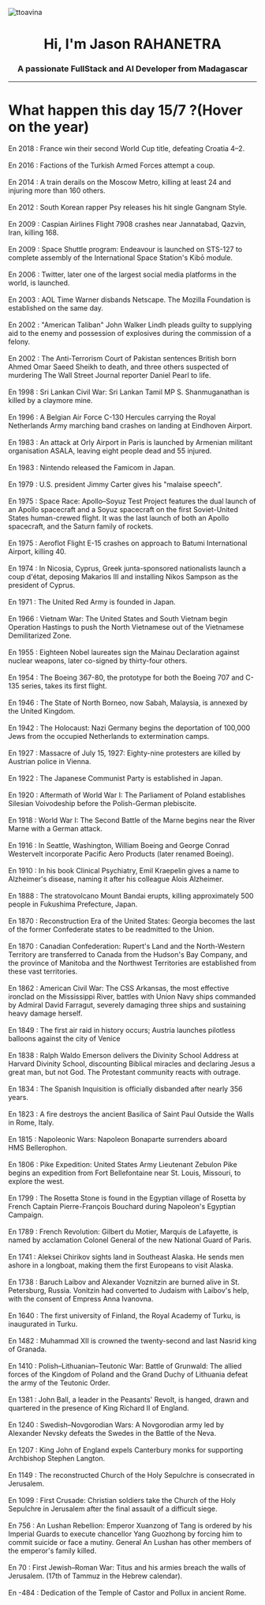 
<p align="left"> <img src="https://komarev.com/ghpvc/?username=ttoavina&label=Profile%20views&color=0e75b6&style=flat" alt="ttoavina" /> </p>
<h1 align="center">Hi, I'm Jason RAHANETRA</h1>
<h3 align="center">A passionate FullStack and AI Developer from Madagascar</h3>
    
<hr/>
<h1> What happen this day 15/7 ?(Hover on the year)</h1>

En 2018 : France win their second World Cup title, defeating Croatia 4–2.
<br/><br/>
En 2016 : Factions of the Turkish Armed Forces attempt a coup.
<br/><br/>
En 2014 : A train derails on the Moscow Metro, killing at least 24 and injuring more than 160 others.
<br/><br/>
En 2012 : South Korean rapper Psy releases his hit single Gangnam Style.
<br/><br/>
En 2009 : Caspian Airlines Flight 7908 crashes near Jannatabad, Qazvin, Iran, killing 168.
<br/><br/>
En 2009 : Space Shuttle program: Endeavour is launched on STS-127 to complete assembly of the International Space Station's Kibō module.
<br/><br/>
En 2006 : Twitter, later one of the largest social media platforms in the world, is launched.
<br/><br/>
En 2003 : AOL Time Warner disbands Netscape. The Mozilla Foundation is established on the same day.
<br/><br/>
En 2002 : "American Taliban" John Walker Lindh pleads guilty to supplying aid to the enemy and possession of explosives during the commission of a felony.
<br/><br/>
En 2002 : The Anti-Terrorism Court of Pakistan sentences British born Ahmed Omar Saeed Sheikh to death, and three others suspected of murdering The Wall Street Journal reporter Daniel Pearl to life.
<br/><br/>
En 1998 : Sri Lankan Civil War: Sri Lankan Tamil MP S. Shanmuganathan is killed by a claymore mine.
<br/><br/>
En 1996 : A Belgian Air Force C-130 Hercules carrying the Royal Netherlands Army marching band crashes on landing at Eindhoven Airport.
<br/><br/>
En 1983 : An attack at Orly Airport in Paris is launched by Armenian militant organisation ASALA, leaving eight people dead and 55 injured.
<br/><br/>
En 1983 : Nintendo released the Famicom in Japan.
<br/><br/>
En 1979 : U.S. president Jimmy Carter gives his "malaise speech".
<br/><br/>
En 1975 : Space Race: Apollo–Soyuz Test Project features the dual launch of an Apollo spacecraft and a Soyuz spacecraft on the first Soviet-United States human-crewed flight. It was the last launch of both an Apollo spacecraft, and the Saturn family of rockets.
<br/><br/>
En 1975 : Aeroflot Flight E-15 crashes on approach to Batumi International Airport, killing 40.
<br/><br/>
En 1974 : In Nicosia, Cyprus, Greek junta-sponsored nationalists launch a coup d'état, deposing Makarios III and installing Nikos Sampson as the president of Cyprus.
<br/><br/>
En 1971 : The United Red Army is founded in Japan.
<br/><br/>
En 1966 : Vietnam War: The United States and South Vietnam begin Operation Hastings to push the North Vietnamese out of the Vietnamese Demilitarized Zone.
<br/><br/>
En 1955 : Eighteen Nobel laureates sign the Mainau Declaration against nuclear weapons, later co-signed by thirty-four others.
<br/><br/>
En 1954 : The Boeing 367-80, the prototype for both the Boeing 707 and C-135 series, takes its first flight.
<br/><br/>
En 1946 : The State of North Borneo, now Sabah, Malaysia, is annexed by the United Kingdom.
<br/><br/>
En 1942 : The Holocaust: Nazi Germany begins the deportation of 100,000 Jews from the occupied Netherlands to extermination camps.
<br/><br/>
En 1927 : Massacre of July 15, 1927: Eighty-nine protesters are killed by Austrian police in Vienna.
<br/><br/>
En 1922 : The Japanese Communist Party is established in Japan.
<br/><br/>
En 1920 : Aftermath of World War I: The Parliament of Poland establishes Silesian Voivodeship before the Polish-German plebiscite.
<br/><br/>
En 1918 : World War I: The Second Battle of the Marne begins near the River Marne with a German attack.
<br/><br/>
En 1916 : In Seattle, Washington, William Boeing and George Conrad Westervelt incorporate Pacific Aero Products (later renamed Boeing).
<br/><br/>
En 1910 : In his book Clinical Psychiatry, Emil Kraepelin gives a name to Alzheimer's disease, naming it after his colleague Alois Alzheimer.
<br/><br/>
En 1888 : The stratovolcano Mount Bandai erupts, killing approximately 500 people in Fukushima Prefecture, Japan.
<br/><br/>
En 1870 : Reconstruction Era of the United States: Georgia becomes the last of the former Confederate states to be readmitted to the Union.
<br/><br/>
En 1870 : Canadian Confederation: Rupert's Land and the North-Western Territory are transferred to Canada from the Hudson's Bay Company, and the province of Manitoba and the Northwest Territories are established from these vast territories.
<br/><br/>
En 1862 : American Civil War: The CSS Arkansas, the most effective ironclad on the Mississippi River, battles with Union Navy ships commanded by Admiral David Farragut, severely damaging three ships and sustaining heavy damage herself.
<br/><br/>
En 1849 : The first air raid in history occurs; Austria launches pilotless balloons against the city of Venice
<br/><br/>
En 1838 : Ralph Waldo Emerson delivers the Divinity School Address at Harvard Divinity School, discounting Biblical miracles and declaring Jesus a great man, but not God. The Protestant community reacts with outrage.
<br/><br/>
En 1834 : The Spanish Inquisition is officially disbanded after nearly 356 years.
<br/><br/>
En 1823 : A fire destroys the ancient Basilica of Saint Paul Outside the Walls in Rome, Italy.
<br/><br/>
En 1815 : Napoleonic Wars: Napoleon Bonaparte surrenders aboard HMS Bellerophon.
<br/><br/>
En 1806 : Pike Expedition: United States Army Lieutenant Zebulon Pike begins an expedition from Fort Bellefontaine near St. Louis, Missouri,  to explore the west.
<br/><br/>
En 1799 : The Rosetta Stone is found in the Egyptian village of Rosetta by French Captain Pierre-François Bouchard during Napoleon's Egyptian Campaign.
<br/><br/>
En 1789 : French Revolution: Gilbert du Motier, Marquis de Lafayette, is named by acclamation Colonel General of the new National Guard of Paris.
<br/><br/>
En 1741 : Aleksei Chirikov sights land in Southeast Alaska. He sends men ashore in a longboat, making them the first Europeans to visit Alaska.
<br/><br/>
En 1738 : Baruch Laibov and Alexander Voznitzin are burned alive in St. Petersburg, Russia. Vonitzin had converted to Judaism with Laibov's help, with the consent of Empress Anna Ivanovna.
<br/><br/>
En 1640 : The first university of Finland, the Royal Academy of Turku, is inaugurated in Turku.
<br/><br/>
En 1482 : Muhammad XII is crowned the twenty-second and last Nasrid king of Granada.
<br/><br/>
En 1410 : Polish–Lithuanian–Teutonic War: Battle of Grunwald: The allied forces of the Kingdom of Poland and the Grand Duchy of Lithuania defeat the army of the Teutonic Order.
<br/><br/>
En 1381 : John Ball, a leader in the Peasants' Revolt, is hanged, drawn and quartered in the presence of King Richard II of England.
<br/><br/>
En 1240 : Swedish–Novgorodian Wars: A Novgorodian army led by Alexander Nevsky defeats the Swedes in the Battle of the Neva.
<br/><br/>
En 1207 : King John of England expels Canterbury monks for supporting Archbishop Stephen Langton.
<br/><br/>
En 1149 : The reconstructed Church of the Holy Sepulchre is consecrated in Jerusalem.
<br/><br/>
En 1099 : First Crusade: Christian soldiers take the Church of the Holy Sepulchre in Jerusalem after the final assault of a difficult siege.
<br/><br/>
En 756 : An Lushan Rebellion: Emperor Xuanzong of Tang is ordered by his Imperial Guards to execute chancellor Yang Guozhong by forcing him to commit suicide or face a mutiny. General An Lushan has other members of the emperor's family killed.
<br/><br/>
En 70 : First Jewish–Roman War: Titus and his armies breach the walls of Jerusalem. (17th of Tammuz in the Hebrew calendar).
<br/><br/>
En -484 : Dedication of the Temple of Castor and Pollux in ancient Rome.
<br/><br/>
